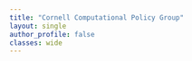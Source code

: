 ```yaml
---
title: "Cornell Computational Policy Group"
layout: single
author_profile: false
classes: wide
---
```

